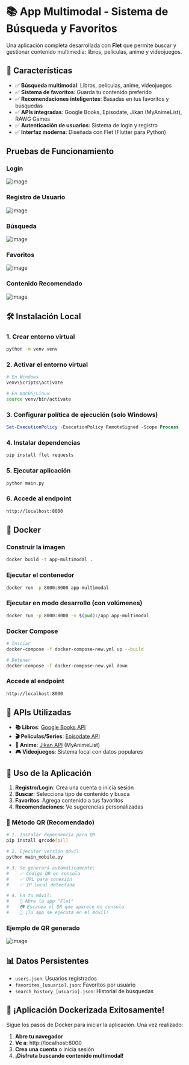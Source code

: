 # 📚 App Multimodal - Sistema de Búsqueda y Favoritos

Una aplicación completa desarrollada con **Flet** que permite buscar y gestionar contenido multimedia: libros, películas, anime y videojuegos.

## 🚀 Características

- ✅ **Búsqueda multimodal**: Libros, películas, anime, videojuegos
- ✅ **Sistema de favoritos**: Guarda tu contenido preferido
- ✅ **Recomendaciones inteligentes**: Basadas en tus favoritos y búsquedas
- ✅ **APIs integradas**: Google Books, Episodate, Jikan (MyAnimeList), RAWG Games
- ✅ **Autenticación de usuarios**: Sistema de login y registro
- ✅ **Interfaz moderna**: Diseñada con Flet (Flutter para Python)

## Pruebas de Funcionamiento
### Login
![image](https://github.com/user-attachments/assets/a1cdb52e-bb7e-4414-86a3-8db003ea4234)

### Registro de Usuario
![image](https://github.com/user-attachments/assets/24957e7d-0752-401c-9f4c-da0a81513635)

### Búsqueda 
![image](https://github.com/user-attachments/assets/39ac82f1-e51e-4727-845e-90d20d361949)

### Favoritos
![image](https://github.com/user-attachments/assets/4f2b012e-acd3-436a-8c12-36d7e0d7cdf9)

### Contenido Recomendado
![image](https://github.com/user-attachments/assets/3f9a9554-8378-49fb-a5fe-e38d62d6c7af)


## 🛠️ Instalación Local

### 1. Crear entorno virtual
```bash
python -m venv venv
```

### 2. Activar el entorno virtual 
```bash
# En Windows
venv\Scripts\activate

# En macOS/Linux  
source venv/bin/activate
```

### 3. Configurar política de ejecución (solo Windows)
```powershell
Set-ExecutionPolicy -ExecutionPolicy RemoteSigned -Scope Process
```

### 4. Instalar dependencias
```bash
pip install flet requests
```

### 5. Ejecutar aplicación 
```bash
python main.py
```

### 6. Accede al endpoint
```bash
http://localhost:8000
```
## 🐳 Docker

### Construir la imagen
```bash
docker build -t app-multimodal .
```

### Ejecutar el contenedor
```bash
docker run -p 8000:8000 app-multimodal
```

### Ejecutar en modo desarrollo (con volúmenes)
```bash
docker run -p 8000:8000 -v $(pwd):/app app-multimodal
```

### Docker Compose
```bash
# Iniciar
docker-compose -f docker-compose-new.yml up --build

# Detener
docker-compose -f docker-compose-new.yml down
```
### Accede al endpoint
```bash
http://localhost:8000
```

## 🔗 APIs Utilizadas

- **📚 Libros**: [Google Books API](https://developers.google.com/books)
- **🎬 Películas/Series**: [Episodate API](https://www.episodate.com/api)
- **🎌 Anime**: [Jikan API](https://jikan.moe/) (MyAnimeList)
- **🎮 Videojuegos**: Sistema local con datos populares

## 👥 Uso de la Aplicación

1. **Registro/Login**: Crea una cuenta o inicia sesión
2. **Buscar**: Selecciona tipo de contenido y busca
3. **Favoritos**: Agrega contenido a tus favoritos
4. **Recomendaciones**: Ve sugerencias personalizadas


### 🚀 Método QR (Recomendado)
```bash
# 1. Instalar dependencia para QR
pip install qrcode[pil]

# 2. Ejecutar versión móvil
python main_mobile.py

# 3. Se generará automáticamente:
#    ✅ Código QR en consola
#    ✅ URL para conexión
#    ✅ IP local detectada

# 4. En tu móvil:
#    📱 Abre la app "Flet" 
#    📷 Escanea el QR que aparece en consola
#    🎉 ¡Tu app se ejecuta en el móvil!
```
### Ejemplo de QR generado
![image](https://github.com/user-attachments/assets/03212202-b202-4671-ae86-3bd15ef7ff9b)

## 📊 Datos Persistentes

- `users.json`: Usuarios registrados
- `favorites_[usuario].json`: Favoritos por usuario
- `search_history_[usuario].json`: Historial de búsquedas

## 🎉 ¡Aplicación Dockerizada Exitosamente!

  Sigue los pasos de Docker para iniciar la aplicación. Una vez realizado:

1. **Abre tu navegador**
2. **Ve a**: http://localhost:8000
3. **Crea una cuenta** o inicia sesión
4. **¡Disfruta buscando contenido multimodal!**
